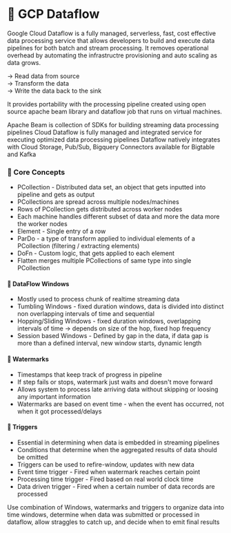 # 🚩 GCP Dataflow

Google Cloud Dataflow is a fully managed, serverless, fast, cost effective data processing service that allows developers to build and execute data pipelines for both batch and stream processing. 
It removes operational overhead by automating the infrastructre provisioning and auto scaling as data grows. 

 -> Read data from source\
 -> Transform the data\
 -> Write the data back to the sink

It provides portability with the processing pipeline created using open source apache beam library and dataflow job that runs on virtual machines. 


Apache Beam is collection of SDKs for building streaming data processing pipelines 
Cloud Dataflow is fully managed and integrated service for executing optimized data processing pipelines
Dataflow natively integrates with Cloud Storage, Pub/Sub, Bigquery
Connectors available for Bigtable and Kafka

### 🚩 Core Concepts
   * PCollection - Distributed data set, an object that gets inputted into pipeline and gets as output
   * PCollections are spread across multiple nodes/machines
   * Rows of PCollection gets distributed across worker nodes
   * Each machine handles different subset of data and more the data more the worker nodes
   * Element - Single entry of a row
   * ParDo - a type of transform applied to individual elements of a PCollection (filtering / extracting elements)
   * DoFn - Custom logic, that gets applied to each element
   * Flatten merges multiple PCollections of same type into single PCollection

#### 🚩 DataFlow Windows 
  * Mostly used to process chunk of realtime streaming data
  * Tumbling Windows - fixed duration windows, data is divided into distinct non overlapping intervals of time and sequential
  * Hopping/Sliding Windows - fixed duration windows, overlapping intervals of time -> depends on size of the hop, fixed hop frequency
  * Session based Windows - Defined by gap in the data, if data gap is more than a defined interval, new window starts, dynamic length

#### 🚩 Watermarks
  * Timestamps that keep track of progress in pipeline
  * If step fails or stops, watermark just waits and doesn't move forward
  * Allows system to process late arriving data without skipping or loosing any important information
  * Watermarks are based on event time - when the event has occurred, not when it got processed/delays

#### 🚩 Triggers
  * Essential in determining when data is embedded in streaming pipelines
  * Conditions that determine when the aggregated results of data should be omitted
  * Triggers can be used to refire-window, updates with new data
  * Event time trigger - Fired when watermark reaches certain point
  * Processing time trigger - Fired based on real world clock time
  * Data driven trigger - Fired when a certain number of data records are processed

Use combination of Windows, watermarks and triggers to organize data into time windows, determine when data was submitted or processed in dataflow, allow straggles to catch up, and decide when to emit final results





